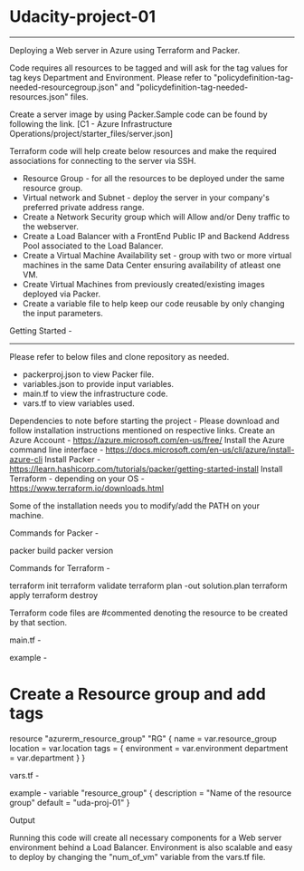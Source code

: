 # Udacity-project-01
*********************
Deploying a Web server in Azure using Terraform and Packer.

Code requires all resources to be tagged and will ask for the tag values for tag keys Department and Environment.
Please refer to "policydefinition-tag-needed-resourcegroup.json" and "policydefinition-tag-needed-resources.json" files.

Create a server image by using Packer.Sample code can be found by following the link.
[C1 - Azure Infrastructure Operations/project/starter_files/server.json]

Terraform code will help create below resources and make the required associations for connecting to the server via SSH.
- Resource Group - for all the resources to be deployed under the same resource group.
- Virtual network and Subnet - deploy the server in your company's preferred private address range.
- Create a Network Security group which will Allow and/or Deny traffic to the webserver.
- Create a Load Balancer with a FrontEnd Public IP and Backend Address Pool associated to the Load Balancer.
- Create a Virtual Machine Availability set - group with two or more virtual machines in the same Data Center ensuring availability of atleast one VM.
- Create Virtual Machines from previously created/existing images deployed via Packer.
- Create a variable file to help keep our code reusable by only changing the input parameters.

Getting Started - 
******************
Please refer to below files and clone repository as needed.
- packerproj.json to view Packer file.
- variables.json to provide input variables.
- main.tf to view the infrastructure code.
- vars.tf to view variables used.

Dependencies to note before starting the project - Please download and follow installation instructions mentioned on respective links.
Create an Azure Account - https://azure.microsoft.com/en-us/free/
Install the Azure command line interface - https://docs.microsoft.com/en-us/cli/azure/install-azure-cli
Install Packer - https://learn.hashicorp.com/tutorials/packer/getting-started-install
Install Terraform - depending on your OS - https://www.terraform.io/downloads.html

Some of the installation needs you to modify/add the PATH on your machine.

Commands for Packer - 

packer build
packer version

Commands for Terraform -

terraform init
terraform validate
terraform plan -out solution.plan
terraform apply
terraform destroy

Terraform code files are #commented denoting the resource to be created by that section.

main.tf - 

  example - 
# Create a Resource group and add tags
resource "azurerm_resource_group" "RG" {
  name     = var.resource_group
  location = var.location
  tags = {
    environment = var.environment
	department = var.department
  }
}

vars.tf -

  example - 
variable "resource_group" {
  description = "Name of the resource group"
  default = "uda-proj-01"
}

Output

Running this code will create all necessary components for a Web server environment behind a Load Balancer.
Environment is also scalable and easy to deploy by changing the "num_of_vm" variable from the vars.tf file.



